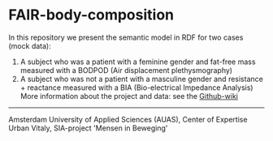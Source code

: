 # FAIR-body-composition
In this repository we present the semantic model in RDF for two cases (mock data):
1. A subject who was a patient with a feminine gender and fat-free mass measured with a BODPOD (Air displacement plethysmography)
2. A subject who was not a patient with a masculine gender and resistance + reactance measured with a BIA (Bio-electrical Impedance Analysis)
More information about the project and data: see the [Github-wiki ](https://github.com/mibopenscience/FAIR-body-composition/wiki)
---
Amsterdam University of Applied Sciences (AUAS), Center of Expertise Urban Vitaly, SIA-project 'Mensen in Beweging'


